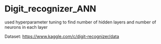 # Digit_recognizer_ANN
used hyperparameter tuning to find number of hidden layers and number of neurons in each layer

Dataset: https://www.kaggle.com/c/digit-recognizer/data
